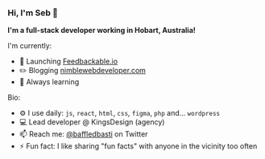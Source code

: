 ### Hi, I'm Seb 👋

**I'm a full-stack developer working in Hobart, Australia!**

I'm currently:
- :rocket: Launching [Feedbackable.io](https://feedbackable.io)
- :pencil2: Blogging [nimblewebdeveloper.com](https://nimblewebdeveloper.com)
- :seedling: Always learning

Bio:
- :gear: I use daily: `js`, `react`, `html`, `css`, `figma`, `php` and... `wordpress`
- :computer: Lead developer @ KingsDesign (agency)
- :mailbox: Reach me: [@baffledbasti](https://twitter.com/baffledbasti) on Twitter
- :zap: Fun fact: I like sharing "fun facts" with anyone in the vicinity too often
